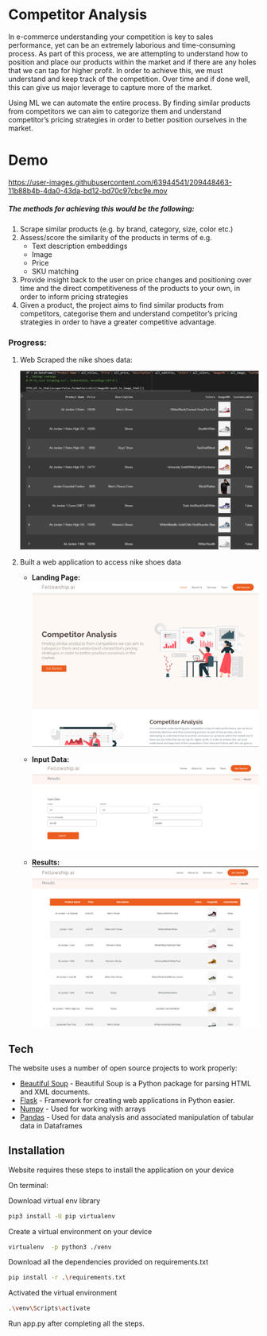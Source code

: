 # Competitor Analysis

In e-commerce understanding your competition is key to sales performance, yet can be an extremely laborious and time-consuming process. As part of this process, we are attempting to understand how to position and place our products within the market and if there are any holes that we can tap for higher profit. In order to achieve this, we must understand and keep track of the competition. Over time and if done well, this can give us major leverage to capture more of the market.

Using ML we can automate the entire process. By finding similar products from competitors we can aim to categorize them and understand competitor’s pricing strategies in order to better position ourselves in the market.

# Demo

https://user-images.githubusercontent.com/63944541/209448463-11b88b4b-4da0-43da-bd12-bd70c97cbc9e.mov

##### The methods for achieving this would be the following:
1. Scrape similar products (e.g. by brand, category, size, color etc.)
2. Assess/score the similarity of the products in terms of e.g.
   - Text description embeddings
   - Image 
   - Price
   - SKU matching
3. Provide insight back to the user on price changes and positioning over time and the direct competitiveness of the products to your own, in order to inform pricing strategies
4. Given a product, the project aims to find similar products from competitors, categorise them and understand competitor’s pricing strategies in order to have a greater competitive advantage.


### Progress:

1. Web Scraped the nike shoes data:

    ![App Screenshot](https://github.com/prathameshparit/Dummy-Storage/blob/a2ee836e440ea5ecc013b09b5bc66d27ba44e891/readme%20images/fellowship/notebook_1.png?raw=true)

2. Built a web application to access nike shoes data
   
    - **Landing Page:**
    ![App Screenshot](https://github.com/prathameshparit/Dummy-Storage/blob/a2ee836e440ea5ecc013b09b5bc66d27ba44e891/readme%20images/fellowship/landing.png?raw=true)
    
    - **Input Data:**
    ![App Screenshot](https://github.com/prathameshparit/Dummy-Storage/blob/a2ee836e440ea5ecc013b09b5bc66d27ba44e891/readme%20images/fellowship/input.png?raw=true)
    
    - **Results:**
    ![App Screenshot](https://github.com/prathameshparit/Dummy-Storage/blob/a2ee836e440ea5ecc013b09b5bc66d27ba44e891/readme%20images/fellowship/results.png?raw=true)



## Tech

The website uses a number of open source projects to work properly:

- [Beautiful Soup] - Beautiful Soup is a Python package for parsing HTML and XML documents.
- [Flask] - Framework for creating web applications in Python easier.
- [Numpy] - Used for working with arrays
- [Pandas] - Used for data analysis and associated manipulation of tabular data in Dataframes

## Installation

Website requires these steps to install the application on your device


On terminal:

Download virtual env library
```sh
pip3 install -U pip virtualenv
```

Create a virtual environment on your device
```sh
virtualenv  -p python3 ./venv
```

Download all the dependencies provided on requirements.txt
```sh
pip install -r .\requirements.txt
```

Activated the virtual environment
```sh
.\venv\Scripts\activate
```

Run app.py after completing all the steps.






   
[Beautiful soup]: <https://www.crummy.com/software/BeautifulSoup/bs4/doc/>
[Scikit-Learn]: <https://scikit-learn.org/stable/>
[Flask]: <https://flask.palletsprojects.com/en/2.1.x/>
[Numpy]: <https://numpy.org/>
[Pandas]: <https://pandas.pydata.org/>


